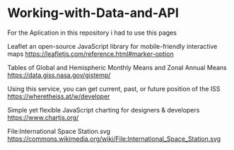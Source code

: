﻿# Working-with-Data-and-API
 
For the Aplication in this repository i had to use this pages

Leaflet an open-source JavaScript library
for mobile-friendly interactive maps
https://leafletjs.com/reference.html#marker-option

Tables of Global and Hemispheric Monthly Means and Zonal Annual Means
https://data.giss.nasa.gov/gistemp/

Using this service, you can get current, past, or future position of the ISS
https://wheretheiss.at/w/developer

Simple yet flexible JavaScript charting for designers & developers
https://www.chartjs.org/

File:International Space Station.svg
https://commons.wikimedia.org/wiki/File:International_Space_Station.svg
